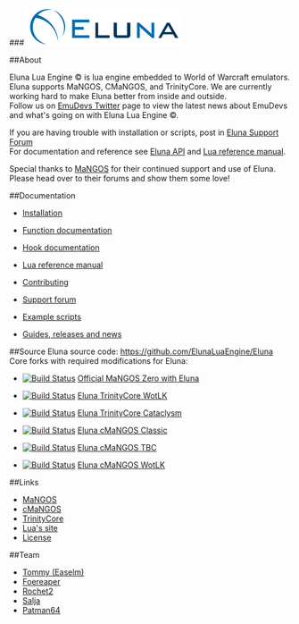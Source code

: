 ###[![Eluna](docs/Eluna.png)](https://github.com/ElunaLuaEngine/Eluna)

##About

Eluna Lua Engine &copy; is lua engine embedded to World of Warcraft emulators. Eluna supports MaNGOS, CMaNGOS, and TrinityCore.
We are currently working hard to make Eluna better from inside and outside.  
Follow us on [EmuDevs Twitter](https://twitter.com/EmuDevs) page to view the latest news about EmuDevs and what's going on with Eluna Lua Engine ©.

If you are having trouble with installation or scripts, post in [Eluna Support Forum](https://emudevs.com/forumdisplay.php/279-Eluna-Support)  
For documentation and reference see [Eluna API](http://eluna.emudevs.com/) and [Lua reference manual](http://www.lua.org/manual/5.2/).

Special thanks to [MaNGOS](http://getmangos.eu/) for their continued support and use of Eluna. Please head over to their forums and show them some love!

##Documentation

* [Installation](https://github.com/ElunaLuaEngine/Eluna/blob/master/docs/INSTALL.md)
* [Function documentation](http://eluna.emudevs.com/)
* [Hook documentation](https://github.com/ElunaLuaEngine/Eluna/blob/master/Hooks.h)
* [Lua reference manual](http://www.lua.org/manual/5.2/)


* [Contributing](CONTRIBUTING.md)
* [Support forum](https://emudevs.com/forumdisplay.php/279-Eluna-Support)
* [Example scripts](https://github.com/ElunaLuaEngine/Scripts)
* [Guides, releases and news](https://emudevs.com/forumdisplay.php/15-Eluna-Lua-Engine-%C2%A9)

##Source
Eluna source code: https://github.com/ElunaLuaEngine/Eluna  
Core forks with required modifications for Eluna:  
- [![Build Status](https://api.travis-ci.org/mangoszero/server.svg?branch=release20)](https://travis-ci.org/mangoszero/server) [Official MaNGOS Zero with Eluna](https://github.com/mangoszero/server)


- [![Build Status](https://travis-ci.org/ElunaLuaEngine/ElunaTrinityWotlk.png?branch=master)](https://travis-ci.org/ElunaLuaEngine/ElunaTrinityWotlk) [Eluna TrinityCore WotLK](https://github.com/ElunaLuaEngine/ElunaTrinityWotlk)
- [![Build Status](https://travis-ci.org/ElunaLuaEngine/ElunaTrinityCata.png?branch=master)](https://travis-ci.org/ElunaLuaEngine/ElunaTrinityCata) [Eluna TrinityCore Cataclysm](https://github.com/ElunaLuaEngine/ElunaTrinityCata)


- [![Build Status](https://travis-ci.org/ElunaLuaEngine/ElunaMangosClassic.png?branch=master)](https://travis-ci.org/ElunaLuaEngine/ElunaMangosClassic) [Eluna cMaNGOS Classic](https://github.com/ElunaLuaEngine/ElunaMangosClassic)  
- [![Build Status](https://travis-ci.org/ElunaLuaEngine/ElunaMangosTbc.png?branch=master)](https://travis-ci.org/ElunaLuaEngine/ElunaMangosTbc) [Eluna cMaNGOS TBC](https://github.com/ElunaLuaEngine/ElunaMangosTbc)  
- [![Build Status](https://travis-ci.org/ElunaLuaEngine/ElunaMangosWotlk.png?branch=master)](https://travis-ci.org/ElunaLuaEngine/ElunaMangosWotlk) [Eluna cMaNGOS WotLK](https://github.com/ElunaLuaEngine/ElunaMangosWotlk)

##Links

* [MaNGOS](http://getmangos.eu/)
* [cMaNGOS](http://cmangos.net/)
* [TrinityCore](http://www.trinitycore.org/)
* [Lua's site](http://www.lua.org/)
* [License](https://github.com/ElunaLuaEngine/Eluna/blob/master/docs/LICENSE.md)

##Team

* [Tommy (Easelm)](https://github.com/Easelm)
* [Foereaper](https://github.com/Foereaper)
* [Rochet2](https://github.com/Rochet2)
* [Salja](https://github.com/Salja)
* [Patman64](https://github.com/Patman64)

